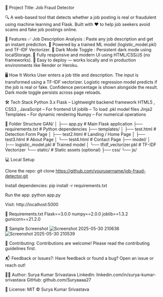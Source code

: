 🎯 Project Title: Job Fraud Detector

🔍 A web-based tool that detects whether a job posting is real or fraudulent using machine learning and Flask.
Built with ❤️ to help job seekers avoid scams and fake job postings online.

📌 Features
✅ Job Description Analysis : Paste any job description and get an instant prediction.
🧠 Powered by a trained ML model (logistic_model.pkl) and TF-IDF Vectorizer.
🌙 Dark Mode Toggle : Persistent dark mode using localStorage.
🧱 Fully responsive and modern UI using HTML/CSS/JS (no frameworks).
🚀 Easy to deploy — works locally and in production environments like Render or Heroku.

🖥️ How It Works
User enters a job title and description.
The input is transformed using a TF-IDF vectorizer.
Logistic regression model predicts if the job is real or fake.
Confidence percentage is shown alongside the result.
Dark mode toggle persists across page reloads.

🛠 Tech Stack
Python 3.x
Flask – Lightweight backend framework
HTML5 , CSS3 , JavaScript – For frontend UI
joblib – To load .pkl model files
Jinja2 Templates – For dynamic rendering
Numpy – For numerical operations

📁 Folder Structure
GAN/
│
├── app.py                  # Main Flask application
├── requirements.txt        # Python dependencies
├── templates/
│   ├── test.html           # Detection Form Page
│   ├── test2.html          # Landing / Home Page
│   ├── test3.html          # About Page
│   └── test4.html          # Contact Page
├── model/
│   ├── logistic_model.pkl  # Trained model
│   └── tfidf_vectorizer.pkl # TF-IDF Vectorizer
└── static/                 # Static assets (optional)
    ├── css/
    └── js/

💻 Local Setup

Clone the repo:
git clone https://github.com/yourusername/job-fraud-detector.git 

Install dependencies:
pip install -r requirements.txt

Run the app:
python app.py

Visit:
http://localhost:5000

📝 Requirements.txt
Flask==3.0.0
numpy==2.0.0
joblib==1.3.2
gunicorn==21.2.0

📌 Sample Screenshot
![Screenshot 2025-05-30 210636](https://github.com/user-attachments/assets/53aa47ee-f901-49c3-a185-4acd245d6093)
![Screenshot 2025-05-30 210539](https://github.com/user-attachments/assets/8bfcfe88-c8c7-46be-bbaa-e495f885edcb)




🤝 Contributing:
Contributions are welcome! Please read the contributing guidelines first.

📬 Feedback or Issues?:
Have feedback or found a bug? Open an issue or reach out!

👨‍💻 Author:
Surya Kumar Srivastava
LinkedIn: linkedin.com/in/surya-kumar-srivastava
GitHub: github.com/Suryaaaa27

📜 License:
MIT © Surya Kumar Srivastava

